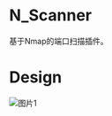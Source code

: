 # N_Scanner
基于Nmap的端口扫描插件。
# Design
![图片1](https://user-images.githubusercontent.com/91377753/144397602-2c1af99a-e2bd-48e8-abdf-0d621d3332df.png)
